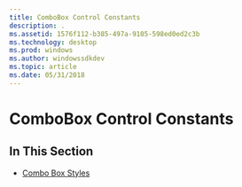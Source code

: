 ```yaml
---
title: ComboBox Control Constants
description: .
ms.assetid: 1576f112-b385-497a-9105-598ed0ed2c3b
ms.technology: desktop
ms.prod: windows
ms.author: windowssdkdev
ms.topic: article
ms.date: 05/31/2018
---
```


# ComboBox Control Constants

## In This Section

-   [Combo Box Styles](combo-box-styles.md)

 

 




